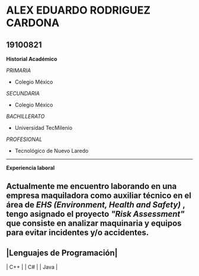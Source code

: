 # ALEX EDUARDO RODRIGUEZ CARDONA

## 19100821



**Historial Académico**

   *PRIMARIA*
 
 * Colegio México

*SECUNDARIA*

* Colegio México 

*BACHILLERATO*

* Universidad TecMilenio

*PROFESIONAL*

* Tecnológico de Nuevo Laredo

-----------------------------------------

 **Experiencia laboral**

Actualmente me encuentro laborando en una empresa maquiladora como auxiliar técnico en el área de *EHS (Environment, Health and Safety)* , tengo asignado el proyecto *"Risk Assessment"* que consiste en analizar maquinaria y equipos para evitar incidentes y/o accidentes. 
-----------------------------------------------

 |**Lenguajes de Programación**|
------------
 | C++                         |
 | C#                          | 
 | Java                        |

 

 